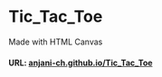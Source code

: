 # Tic_Tac_Toe
Made with HTML Canvas

#### URL: [anjani-ch.github.io/Tic_Tac_Toe](https://anjani-ch.github.io/Tic_Tac_Toe/)
